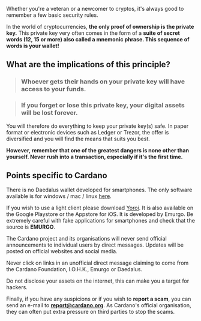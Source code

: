 Whether you're a veteran or a newcomer to cryptos, it's always good to remember a few basic security rules.

In the world of cryptocurrencies, **the only proof of ownership is the private key.** This private key very often comes in the form of a **suite of secret words (12, 15 or more) also called a mnemonic phrase. This sequence of words is your wallet!**

## What are the implications of this principle? ##

>### Whoever gets their hands on your private key will have access to your funds.

>### If you forget or lose this private key, your digital assets will be lost forever.

You will therefore do everything to keep your private key(s) safe. In paper format or electronic devices such as Ledger or Trezor, the offer is diversified and you will find the means that suits you best.

**However, remember that one of the greatest dangers is none other than yourself. Never rush into a transaction, especially if it's the first time.**

## Points specific to Cardano

There is no Daedalus wallet developed for smartphones. The only software available is for windows / mac / linux [here](https://daedaluswallet.io).

If you wish to use a light client please download [Yoroi](https://yoroi-wallet.com/#/). It is also available on the Google Playstore or the Appstore for iOS. It is developed by Emurgo. Be extremely careful with fake applications for smartphones and check that the source is **EMURGO**.

The Cardano project and its organisations will never send official announcements to individual users by direct messages. Updates will be posted on official websites and social media.

Never click on links in an unofficial direct message claiming to come from the Cardano Foundation, I.O.H.K., Emurgo or Daedalus.

Do not disclose your assets on the internet, this can make you a target for hackers.

Finally, if you have any suspicions or if you wish to **report a scam**, you can send an e-mail to **report@cardano.org**. As Cardano's official organisation, they can often put extra pressure on third parties to stop the scams.



